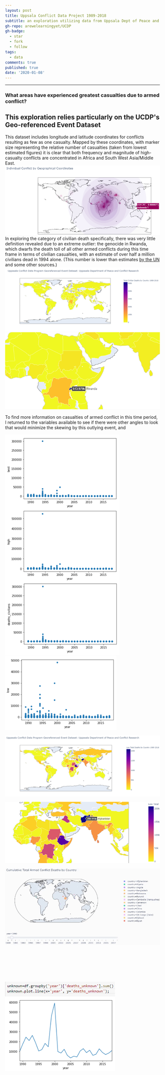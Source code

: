 ```yaml
---
layout: post
title: Uppsala Conflict Data Project 1989-2018
subtitle: an exploration utilizing data from Uppsala Dept of Peace and Conflict Research
gh-repo: arewelearningyet/UCDP
gh-badge:
  - star
  - fork
  - follow
tags:
  - data
comments: true
published: true
date: '2020-01-08'
---
```

****
### What areas have experienced greatest casualties due to armed conflict?
## This exploration relies particularly on the UCDP's Geo-referenced Event Dataset

This dataset includes longitude and latitude coordinates for conflicts resulting as few as one casualty.
Mapped by these coordinates, with marker size representing the relative number of casualties (taken from lowest estimated figures) it is clear that both frequency and magnitude of high-casualty conflicts are concentrated in Africa and South West Asia/Middle East.
![img](https://github.com/arewelearningyet/arewelearningyet.github.io/blob/master/img/UCDP_georef.png?raw=true)
In exploring the category of civilian death specifically, there was very little definition revealed due to an extreme outlier: the genocide in Rwanda, which dwarfs the death toll of all other armed conflicts during this time frame in terms of civilian casualties, with an estimate of over half a million civilians dead in 1994 alone. (This number is lower than estimates [by the UN](https://www.un.org/en/preventgenocide/rwanda/historical-background.shtml) and some other sources.)
![img](https://github.com/arewelearningyet/arewelearningyet.github.io/blob/master/img/UCDP_civbycountry_global.png?raw=true)
![img](https://github.com/arewelearningyet/arewelearningyet.github.io/blob/master/img/UCDP_civbycountry_zoom.png?raw=true)

To find more information on casualties of armed conflict in this time period, I returned to the variables available to see if there were other angles to look that would minimize the skewing by this outlying event, and 



![high, best, civilian estimates](https://github.com/arewelearningyet/arewelearningyet.github.io/blob/master/img/UCDP_low_differentiation_scatter.png?raw=true)![low estimate](https://github.com/arewelearningyet/arewelearningyet.github.io/blob/master/img/UCDP_differentiation_scatter_low.png?raw=true)

![img](https://github.com/arewelearningyet/arewelearningyet.github.io/blob/master/img/UCDP_lowbycountry_global.png?raw=true)

![img](https://github.com/arewelearningyet/arewelearningyet.github.io/blob/master/img/UCDP_lowbycountry_zoom.png?raw=true)

![img](https://github.com/arewelearningyet/arewelearningyet.github.io/blob/master/img/UCD_chorotime.gif?raw=true) 

<br><br><br><br><br><br>
![of note, total unknown deaths per year](https://github.com/arewelearningyet/arewelearningyet.github.io/blob/master/img/UCDP_deaths_unknown.png?raw=true)
